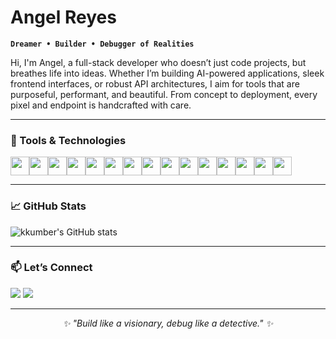 # Angel Reyes
**`Dreamer • Builder • Debugger of Realities`**

<p align="left">
  Hi, I'm Angel, a full-stack developer who doesn’t just code projects, but breathes life into ideas. Whether I’m building AI-powered applications, sleek frontend interfaces, or robust API architectures, I aim for tools that are purposeful, performant, and beautiful. From concept to deployment, every pixel and endpoint is handcrafted with care.
</p>

---

### 🧰 Tools & Technologies

<p align="left" style="display:flex; flex-wrap: wrap;">
  <img width="30px" src="https://cdn.jsdelivr.net/gh/devicons/devicon@latest/icons/javascript/javascript-original.svg" />
  <img width="30px" src="https://cdn.jsdelivr.net/gh/devicons/devicon@latest/icons/typescript/typescript-original.svg" />
  <img width="30px" src="https://cdn.jsdelivr.net/gh/devicons/devicon@latest/icons/html5/html5-plain.svg" />
  <img width="30px" src="https://cdn.jsdelivr.net/gh/devicons/devicon@latest/icons/css3/css3-plain.svg" />
  <img width="30px" src="https://cdn.jsdelivr.net/gh/devicons/devicon@latest/icons/react/react-original.svg" />
  <img width="30px" src="https://cdn.jsdelivr.net/gh/devicons/devicon@latest/icons/tailwindcss/tailwindcss-original.svg" />
  <img width="30px" src="https://cdn.jsdelivr.net/gh/devicons/devicon@latest/icons/bootstrap/bootstrap-original.svg" />
  <img width="30px" src="https://cdn.jsdelivr.net/gh/devicons/devicon@latest/icons/python/python-original.svg" />
  <img width="30px" src="https://cdn.jsdelivr.net/gh/devicons/devicon@latest/icons/django/django-plain.svg" />
  <img width="30px" src="https://cdn.jsdelivr.net/gh/devicons/devicon@latest/icons/djangorest/djangorest-original.svg" />
  <img width="30px" src="https://cdn.jsdelivr.net/gh/devicons/devicon@latest/icons/php/php-original.svg" />
  <img width="30px" src="https://cdn.jsdelivr.net/gh/devicons/devicon@latest/icons/laravel/laravel-original.svg" />
  <img width="30px" src="https://cdn.jsdelivr.net/gh/devicons/devicon@latest/icons/mysql/mysql-original.svg" />
  <img width="30px" src="https://cdn.jsdelivr.net/gh/devicons/devicon@latest/icons/postgresql/postgresql-original.svg" />
  <img width="30px" src="https://cdn.jsdelivr.net/gh/devicons/devicon@latest/icons/postman/postman-original.svg" />
</p>

---

### 📈 GitHub Stats

![kkumber's GitHub stats](https://github-readme-stats.vercel.app/api?username=kkumber&show_icons=true&theme=gruvbox)

---

### 📫 Let’s Connect

<p align="left">
  <a href="https://www.linkedin.com/in/angel-reyes-93a7a7346"><img src="https://img.shields.io/badge/-LinkedIn-blue?style=for-the-badge&logo=linkedin" /></a>
  <a href="https://kkumber.vercel.app"><img src="https://img.shields.io/badge/-Portfolio-black?style=for-the-badge&logo=github" /></a>
</p>

---

<p align="center"><em>✨ "Build like a visionary, debug like a detective." ✨</em></p>
